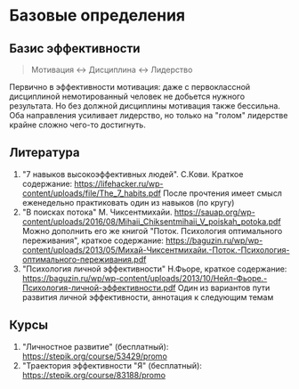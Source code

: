 # Базовые определения

## Базис эффективности

> Мотивация <-> Дисциплина <-> Лидерство

Первично в эффективности мотивация: даже с первоклассной дисциплиной немотированный человек не добьется нужного результата. Но без должной дисциплины мотивация также бессильна. Оба направления усиливает лидерство, но только на "голом" лидерстве крайне сложно чего-то достигнуть.

## Литература

1. "7 навыков высокоэффективных людей". С.Кови. Краткое содержание: https://lifehacker.ru/wp-content/uploads/file/The_7_habits.pdf
После прочтения имеет смысл еженедельно практиковать один из навыков (по кругу)
2. "В поисках потока" М. Чиксентмихайи. https://sauap.org/wp-content/uploads/2016/08/Mihaii_Chiksentmihaii_V_poiskah_potoka.pdf
Можно дополнить его же книгой "Поток. Психология оптимального переживания", краткое содержание: https://baguzin.ru/wp/wp-content/uploads/2013/05/Михай-Чиксентмихайи.-Поток.-Психология-оптимального-переживания.pdf
3. "Психология личной эффективности" Н.Фьоре, краткое содержание: https://baguzin.ru/wp/wp-content/uploads/2013/10/Нейл-Фьоре.-Психология-личной-эффективности.pdf
Один из вариантов пути развития личной эффективности, аннотация к следующим темам

## Курсы
1. "Личностное развитие" (бесплатный): https://stepik.org/course/53429/promo
2. "Траектория эффективности "Я" (бесплатный): https://stepik.org/course/83188/promo
